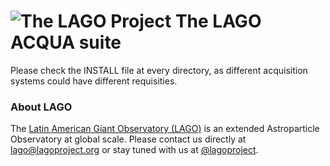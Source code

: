 # ![The LAGO Project](http://lagoproject.org/images/lago-logo-90.png "The LAGO Project") The LAGO ACQUA suite

Please check the INSTALL file at every directory, as different acquisition systems could have different requisities.

### About LAGO

The [Latin American Giant Observatory (LAGO)](http://lagoproject.org) is an extended Astroparticle Observatory at global scale. Please contact us directly at [lago@lagoproject.org](mailto:lago@lagoproject.org) or stay tuned with us at [@lagoproject](https://twitter.com/lagoproject).
